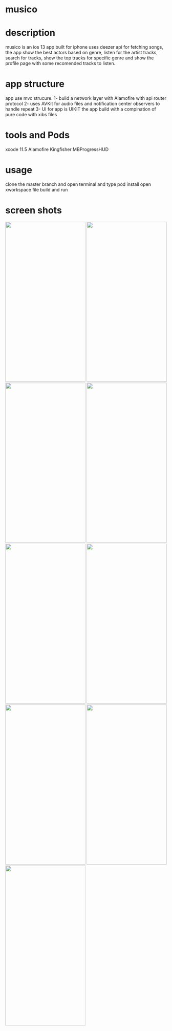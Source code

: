 # musico



# description

musico is an ios 13 app built for iphone uses deezer api for fetching songs, the app show the best actors based on genre,
listen for the artist tracks, search for tracks, show the top tracks for specific genre and show the profile page with some recomended tracks to listen.



# app structure
 app use mvc strucure.
 1- bulid a network layer with Alamofire with api router protocol
 2- uses AVKit for audio files and notification center observers to handle repeat
 3- UI for app is UIKIT the app build with a compination of pure code with xibs files
 
 
 # tools and Pods
 xcode 11.5
 Alamofire
 Kingfisher
 MBProgressHUD
 
 
 
 # usage
 clone the master branch and open terminal and type 
 pod install
 open xworkspace file 
 build and run
 
 
 
# screen shots

  <img src="https://user-images.githubusercontent.com/47069606/85061954-f79ae600-b1a7-11ea-838d-7d1266041ad5.png" width="250" height="500"> <img src="https://user-images.githubusercontent.com/47069606/85061966-fd90c700-b1a7-11ea-88f1-d6249348f746.png" width="250" height="500"> <img src="https://user-images.githubusercontent.com/47069606/85061980-0386a800-b1a8-11ea-8497-3a2dafca5a03.png" width="250" height="500">
  <img src="https://user-images.githubusercontent.com/47069606/85061989-084b5c00-b1a8-11ea-925d-a1809e47ceb0.png" width="250" height="500">
   <img src="https://user-images.githubusercontent.com/47069606/85061994-0b464c80-b1a8-11ea-91f3-170b09d988ee.png" width="250" height="500">
      <img src="https://user-images.githubusercontent.com/47069606/85061997-0c777980-b1a8-11ea-958c-75f5ce49464b.png" width="250" height="500">
       <img src="https://user-images.githubusercontent.com/47069606/85062007-0f726a00-b1a8-11ea-9a1a-dfeed4c7bf45.png" width="250" height="500">
       <img src="https://user-images.githubusercontent.com/47069606/85062020-14cfb480-b1a8-11ea-88aa-76f19bf16259.png" width="250" height="500">
        <img src="https://user-images.githubusercontent.com/47069606/85061993-0a151f80-b1a8-11ea-9596-122355066b91.png" width="250" height="500">
       
       
       
 
 



